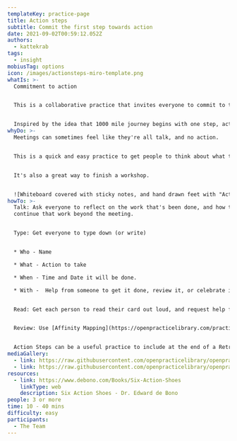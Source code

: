 ```yaml
---
templateKey: practice-page
title: Action steps
subtitle: Commit the first step towards action
date: 2021-09-02T00:59:12.052Z
authors:
  - kattekrab
tags:
  - insight
mobiusTag: options
icon: /images/actionsteps-miro-template.png
whatIs: >-
  Commitment to action


  This is a collaborative practice that invites everyone to commit to taking a first step towards action.  


  Inspired by the idea that 1000 mile journey begins with one step, action steps gets people to think about the first step they will take to continue the work begun together today. Informed by De Bono's Action shoes.
whyDo: >-
  Meetings can sometimes feel like they're all talk, and no action.  


  This is a quick and easy practice to get people to think about what they will do next, and put words into action. 


  It's also a great way to finish a workshop.


  ![Whiteboard covered with sticky notes, and hand drawn feet with "Action Steps" written at the top](/images/ActionSteps.jpg "Example of Action Steps in Action using sticky notes.")
howTo: >-
  Talk: Ask everyone to reflect on the work that's been done, and how they might
  continue that work beyond the meeting.


  Type: Get everyone to type down (or write) 


  * Who - Name

  * What - Action to take

  * When - Time and Date it will be done.

  * With -  Help from someone to get it done, review it, or celebrate it!


  Read: Get each person to read their card out loud, and request help from someone in the room


  Review: Use [Affinity Mapping](https://openpracticelibrary.com/practice/affinity-mapping/) to cluster and summarise action steps, or if there's a lot of actions to take, perhaps vote to prioritise what the group sees as most important to start with.


  Action Steps can be a useful practice to include at the end of a Retrospective, or following any activity that's generated a lot of ideas, and people want a clear idea of where to start, or what to do next.
mediaGallery:
  - link: https://raw.githubusercontent.com/openpracticelibrary/openpracticelibrary/main/static/images/ActionSteps.jpg
  - link: https://raw.githubusercontent.com/openpracticelibrary/openpracticelibrary/main/static/images/sate-actionsteps.jpg
resources:
  - link: https://www.debono.com/Books/Six-Action-Shoes
    linkType: web
    description: Six Action Shoes - Dr. Edward de Bono
people: 3 or more
time: 10 - 40 mins
difficulty: easy
participants:
  - The Team
---
```

